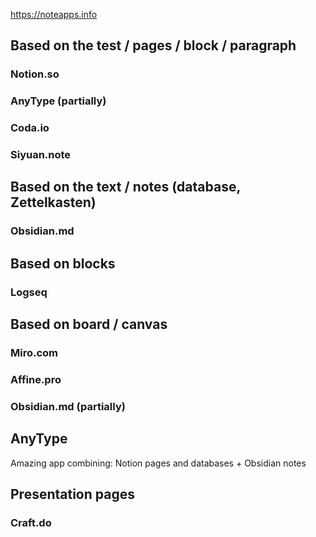 https://noteapps.info
## Based on the test / pages / block / paragraph
### Notion.so
### AnyType (partially)
### Coda.io
### Siyuan.note

## Based on the text / notes (database, Zettelkasten)
### Obsidian.md

## Based on blocks
### Logseq

## Based on board / canvas
### Miro.com
### Affine.pro
### Obsidian.md (partially)

## AnyType
Amazing app combining: Notion pages and databases + Obsidian notes

## Presentation pages
### Craft.do
